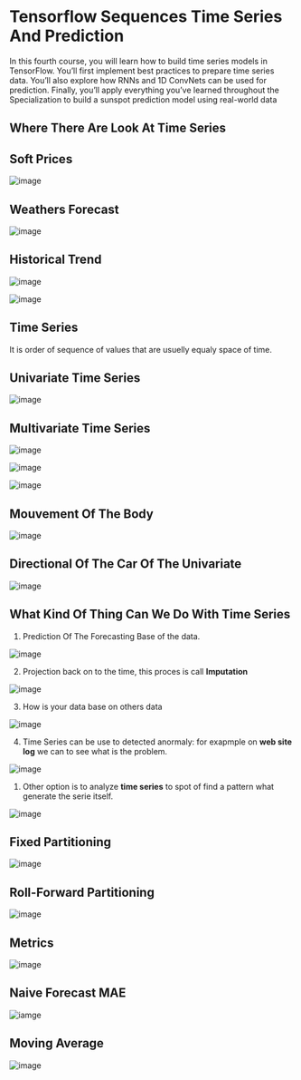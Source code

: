 # Tensorflow Sequences Time Series And Prediction

In this fourth course, you will learn how to build time series models in TensorFlow. You’ll first implement best practices to prepare time series data. You’ll also explore how RNNs and 1D ConvNets can be used for prediction. Finally, you’ll apply everything you’ve learned throughout the Specialization to build a sunspot prediction model using real-world data


## Where There Are Look At Time Series

## Soft Prices

![image](images/1.png)

## Weathers Forecast

![image](images/2.png)

## Historical Trend

![image](images/3.png)

![image](images/4.png)

## Time Series 

It is order of sequence of values that are usuelly equaly space of time.

## Univariate Time Series

![image](images/5.png)

## Multivariate Time Series

![image](images/6.png)

![image](images/7.png)

![image](images/8.png)

## Mouvement Of The Body

![image](images/9.png)

## Directional Of The Car Of The Univariate

![image](images/10.png)

## What Kind Of Thing Can We Do With Time Series

1. Prediction Of The Forecasting Base of the data.

![image](images/11.png)

2. Projection back on to the time, this proces is call **Imputation**

![image](images/12.png)

3. How is your data base on others data

![image](images/13.png)

4. Time Series can be use to detected anormaly: for exapmple on **web site log** we can to see what is the problem.

![image](images/14.png)

1. Other option is to analyze **time series** to spot of find a pattern what generate the serie itself.

![image](images/15.png)

## Fixed Partitioning

![image](images/16.png)

## Roll-Forward Partitioning

![image](images/17.png)

## Metrics

![image](images/18.png)

## Naive Forecast MAE

![iamge](images/19.png)

## Moving Average

![image](images/20.png)